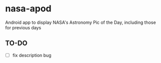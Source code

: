 # nasa-apod
Android app to display NASA's Astronomy Pic of the Day, including those for previous days

## TO-DO
- [ ] fix description bug
